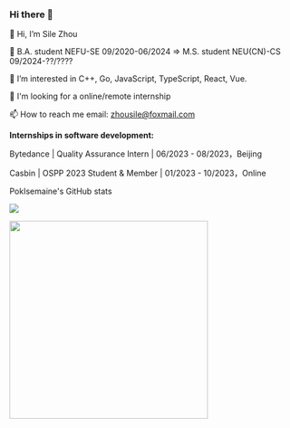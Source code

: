 ### Hi there 👋

<!--
**PokIsemaine/PokIsemaine** is a ✨ _special_ ✨ repository because its `README.md` (this file) appears on your GitHub profile.

Here are some ideas to get you started:

-->

👋 Hi, I’m Sile Zhou

:school: B.A. student NEFU-SE 09/2020-06/2024 => M.S. student NEU(CN)-CS 09/2024-??/????

👀 I’m interested in C++, Go, JavaScript, TypeScript, React, Vue.

🌱 I'm looking for a online/remote internship

📫 How to reach me email: zhousile@foxmail.com


**Internships in software development:**

Bytedance | Quality Assurance Intern | 06/2023 - 08/2023，Beijing

Casbin    | OSPP 2023 Student & Member | 01/2023 - 10/2023，Online


PokIsemaine's GitHub stats

![](https://github-profile-summary-cards.vercel.app/api/cards/stats?username=PokIsemaine&theme=github)
<p>
  <img src="https://api.vaunt.dev/v1/github/entities/PokIsemaine/achievements?format=svg&limit=3" width="350" />
</p>
